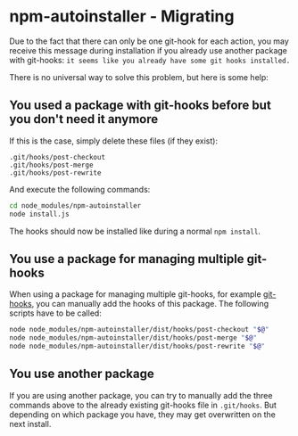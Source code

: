 npm-autoinstaller - Migrating
=========

Due to the fact that there can only be one git-hook for each action, you may receive this message during installation if you already use another package with git-hooks: `it seems like you already have some git hooks installed.`

There is no universal way to solve this problem, but here is some help:

## You used a package with git-hooks before but you don't need it anymore

If this is the case, simply delete these files (if they exist):
```
.git/hooks/post-checkout
.git/hooks/post-merge
.git/hooks/post-rewrite
```

And execute the following commands:
```bash
cd node_modules/npm-autoinstaller
node install.js
```

The hooks should now be installed like during a normal `npm install`.

## You use a package for managing multiple git-hooks

When using a package for managing multiple git-hooks, for example [git-hooks](https://www.npmjs.com/package/git-hooks), you can manually add the hooks of this package.
The following scripts have to be called:
```bash
node node_modules/npm-autoinstaller/dist/hooks/post-checkout "$@"
node node_modules/npm-autoinstaller/dist/hooks/post-merge "$@"
node node_modules/npm-autoinstaller/dist/hooks/post-rewrite "$@"
```

## You use another package

If you are using another package, you can try to manually add the three commands above to the already existing git-hooks file in `.git/hooks`. But depending on which package you have, they may get overwritten on the next install.
